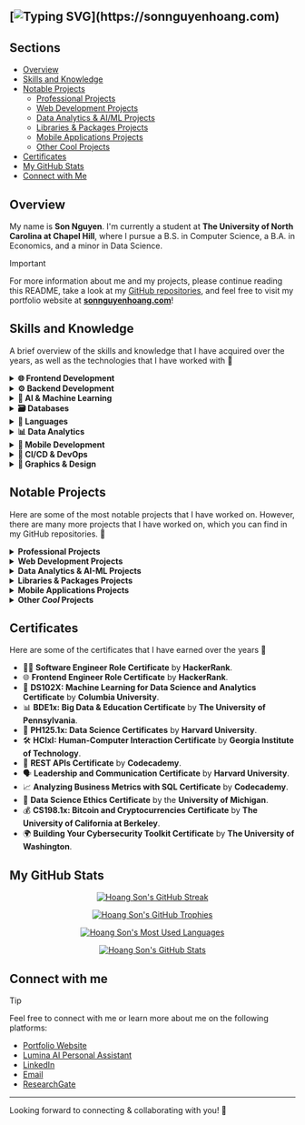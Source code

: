 ## [![Typing SVG](https://readme-typing-svg.demolab.com?font=Poppins&weight=500&size=40&duration=6000&pause=100&color=00BFA6&multiline=true&repeat=false&width=1000&height=120&lines=Hello%2C+world+%F0%9F%91%8B+I'm+Son+(David)+Nguyen.;Welcome+to+my+dev+corner+%26+inner+child~)](https://sonnguyenhoang.com)

## Sections
- [Overview](#overview)
- [Skills and Knowledge](#skills-and-knowledge)
- [Notable Projects](#notable-projects)
  - [Professional Projects](#professional-projects)
  - [Web Development Projects](#web-development-projects)
  - [Data Analytics & AI/ML Projects](#data-science-projects)
  - [Libraries & Packages Projects](#libraries-packages-projects)
  - [Mobile Applications Projects](#mobile-applications-projects)
  - [Other Cool Projects](#other-projects)
- [Certificates](#certificates)
- [My GitHub Stats](#my-github-stats)
- [Connect with Me](#connect-with-me)

## Overview

My name is **Son Nguyen**. I'm currently a student at **The University of North Carolina at Chapel Hill**, where I pursue a B.S. in Computer Science, a B.A. in Economics, and a minor in Data Science.

> [!IMPORTANT]
> For more information about me and my projects, please continue reading this README, take a look at my [GitHub repositories](https://github.com/hoangsonww?tab=repositories), and feel free to visit my portfolio website at **[sonnguyenhoang.com](https://sonnguyenhoang.com)**!

## Skills and Knowledge

A brief overview of the skills and knowledge that I have acquired over the years, as well as the technologies that I have worked with  🚀

<details>
<summary><strong>🌐 Frontend Development</strong></summary>

<ul>
    <li><img src="https://img.shields.io/badge/HTML5%20%26%20CSS3%20%26%20SASS-orange?logo=html5&logoColor=white" alt="HTML5 & CSS3 & SASS"></li>
    <li><img src="https://img.shields.io/badge/React-blue?logo=react&logoColor=white" alt="React"></li>
    <li><img src="https://img.shields.io/badge/Angular-red?logo=angular&logoColor=white" alt="Angular"></li>
    <li><img src="https://img.shields.io/badge/Vue.js-darkgreen?logo=vue.js&logoColor=white" alt="Vue.js"></li>
    <li><img src="https://img.shields.io/badge/Next.js-black?logo=next.js&logoColor=white" alt="Next.js"></li>
    <li><img src="https://img.shields.io/badge/WebAssembly-purple?logo=webassembly&logoColor=white" alt="WebAssembly"></li>
    <li><img src="https://img.shields.io/badge/Bootstrap-blueviolet?logo=bootstrap&logoColor=white" alt="Bootstrap"></li>
    <li><img src="https://img.shields.io/badge/jQuery-blue?logo=jquery&logoColor=white" alt="jQuery"></li>
    <li><img src="https://img.shields.io/badge/TailwindCSS-teal?logo=tailwindcss&logoColor=white" alt="TailwindCSS"></li>
    <li><img src="https://img.shields.io/badge/Streamlit-orange?logo=streamlit&logoColor=white" alt="Streamlit"></li>
    <li><img src="https://img.shields.io/badge/MaterialUI%20%26%20JoyUI-blueviolet?logo=mui&logoColor=white" alt="MUI and JoyUI Badge"></li>
    <li><img src="https://img.shields.io/badge/Shadcn%20UI-black?logo=shadcnui&logoColor=white" alt="Shadcn UI"></li>
    <li><img src="https://img.shields.io/badge/Electron-47848F?logo=electron&logoColor=white" alt="Electron"></li>
    <li><img src="https://img.shields.io/badge/Webpack-skyblue?logo=webpack&logoColor=white" alt="Webpack"></li>
    <li><img src="https://img.shields.io/badge/Vite-yellow?logo=vite&logoColor=white" alt="Vite"></li>
    <li><img src="https://img.shields.io/badge/Playwright%20%26%20Vitest-darkred?logo=vitest&logoColor=white" alt="Playwright"></li>
    <li><img src="https://img.shields.io/badge/Cypress-17202C?logo=cypress&logoColor=white" alt="Cypress"></li>
    <li><img src="https://img.shields.io/badge/Micro--Frontends%20Architecture-123232?logo=amazonsimpleemailservice&logoColor=white" alt="Micro-Frontends Architecture"></li>
</ul>

</details>

<details>
<summary><strong>⚙️ Backend Development</strong></summary>

<ul>
    <li><img src="https://img.shields.io/badge/Node.js-darkgreen?logo=node.js&logoColor=white" alt="Node.js"></li>
    <li><img src="https://img.shields.io/badge/Express.js-blue?logo=express&logoColor=white" alt="Express.js"></li>
    <li><img src="https://img.shields.io/badge/Nest.js-red?logo=nestjs&logoColor=white" alt="Nest.js Badge"></li>
    <li><img src="https://img.shields.io/badge/Spring%20Framework%20%26%20Spring%20Boot-yellow?logo=spring&logoColor=white" alt="Spring Framework & Spring Boot"></li>
    <li><img src="https://img.shields.io/badge/Django%20%26%20Django%20REST%20Framework-darkgreen?logo=django&logoColor=white" alt="Django & Django REST Framework"></li>
    <li><img src="https://img.shields.io/badge/Flask-lightgrey?logo=flask&logoColor=white" alt="Flask"></li>
    <li><img src="https://img.shields.io/badge/FastAPI-success?logo=fastapi&logoColor=white" alt="FastAPI"></li>
    <li><img src="https://img.shields.io/badge/Golang%20%26%20Beego-blue?logo=go&logoColor=white" alt="Golang & Beego"></li>
    <li><img src="https://img.shields.io/badge/RESTful%20APIs-red?logo=axios&logoColor=white" alt="RESTful APIs"></li>
    <li><img src="https://img.shields.io/badge/GraphQL-magenta?logo=graphql&logoColor=white" alt="GraphQL"></li>
    <li><img src="https://img.shields.io/badge/WebSockets-yellow?logo=socketdotio&logoColor=white" alt="WebSockets"></li>
    <li><img src="https://img.shields.io/badge/RabbitMQ-orange?logo=rabbitmq&logoColor=white" alt="RabbitMQ"></li>
    <li><img src="https://img.shields.io/badge/Nginx-darkgreen?logo=nginx&logoColor=white" alt="Nginx"></li>
    <li><img src="https://img.shields.io/badge/Red5%20Media%20Server-red?logo=webrtc&logoColor=white" alt="Red5 Media Server"></li>
    <li><img src="https://img.shields.io/badge/Apache%20Kafka-black?logo=apachekafka&logoColor=white" alt="Apache Kafka"></li>
    <li><img src="https://img.shields.io/badge/OAuth%20%26%20JWT-blue?logo=jsonwebtokens&logoColor=white" alt="OAuth & JWT"></li>
    <li><img src="https://img.shields.io/badge/Auth0-EB5424?logo=auth0&logoColor=white" alt="Auth0"></li>
    <li><img src="https://img.shields.io/badge/Elasticsearch%20%26%20ELK--Stack-darkgreen?logo=elasticsearch&logoColor=white" alt="Elasticsearch & the ELK-Stack"></li>
    <li><img src="https://img.shields.io/badge/Prometheus-orange?logo=prometheus&logoColor=white" alt="Prometheus"></li>
    <li><img src="https://img.shields.io/badge/OpenAPI-blue?logo=openapiinitiative&logoColor=white" alt="OpenAPI"></li>
    <li><img src="https://img.shields.io/badge/Micro--Services%20Architecture-darkgreen?logo=amazonsimpleemailservice&logoColor=white" alt="Micro-Services Architecture"></li>
</ul>

</details>

<details>
<summary><strong>🤖 AI & Machine Learning</strong></summary>

<ul>
    <li><img src="https://img.shields.io/badge/TensorFlow-orange?logo=tensorflow&logoColor=white" alt="TensorFlow"></li>
    <li><img src="https://img.shields.io/badge/Keras-red?logo=keras&logoColor=white" alt="Keras"></li>
    <li><img src="https://img.shields.io/badge/PyTorch-red?logo=pytorch&logoColor=white" alt="PyTorch"></li>
    <li><img src="https://img.shields.io/badge/Scikit--Learn-blue?logo=scikitlearn&logoColor=white" alt="Scikit-Learn"></li>
    <li><img src="https://img.shields.io/badge/OpenCV-darkgreen?logo=opencv&logoColor=white" alt="OpenCV"></li>
    <li><img src="https://img.shields.io/badge/YOLOv3%20%26%20YOLOv8-yellow?logo=e&logoColor=white" alt="YOLO"></li>
    <li><img src="https://img.shields.io/badge/Tesseract%20OCR-darkgreen?logo=interactjs&logoColor=white" alt="Tesseract OCR"></li>
    <li><img src="https://img.shields.io/badge/Transformers-E53236?logo=huggingface&logoColor=white" alt="Transformers (Hugging Face)"></li>
    <li><img src="https://img.shields.io/badge/LangChain-black?logo=langchain&logoColor=white" alt="LangChain"></li>
    <li><img src="https://img.shields.io/badge/FAISS-blue?logo=meta&logoColor=white" alt="FAISS"></li>
    <li><img src="https://img.shields.io/badge/Pinecone-orange?logo=googledataproc&logoColor=white" alt="Pinecone"></li>
    <li><img src="https://img.shields.io/badge/Optuna-purple?logo=openaigym&logoColor=white" alt="Optuna"></li>
    <li><img src="https://img.shields.io/badge/Jupyter%20Notebook-orange?logo=jupyter&logoColor=white" alt="Jupyter Notebook"></li>
    <li><img src="https://img.shields.io/badge/MLflow-blue?logo=mlflow&logoColor=white" alt="MLflow"></li>
</ul>

</details>

<details>
<summary><strong>🗃️ Databases</strong></summary>

<ul>
    <li><img src="https://img.shields.io/badge/MySQL-blue?logo=mysql&logoColor=white" alt="MySQL"></li>
    <li><img src="https://img.shields.io/badge/MongoDB-darkgreen?logo=mongodb&logoColor=white" alt="MongoDB"></li>
    <li><img src="https://img.shields.io/badge/PostgreSQL-blue?logo=postgresql&logoColor=white" alt="PostgreSQL"></li>
    <li><img src="https://img.shields.io/badge/Firebase-orange?logo=firebase&logoColor=white" alt="Firebase"></li>
    <li><img src="https://img.shields.io/badge/Supabase-darkgreen?logo=supabase&logoColor=white" alt="Supabase"></li>
    <li><img src="https://img.shields.io/badge/SQLite-lightblue?logo=sqlite&logoColor=white" alt="SQLite"></li>
    <li><img src="https://img.shields.io/badge/Redis-red?logo=redis&logoColor=white" alt="Redis"></li>
    <li><img src="https://img.shields.io/badge/Oracle%20Database-red?logo=circle&logoColor=white" alt="Oracle Database"></li>
    <li><img src="https://img.shields.io/badge/Amazon%20DynamoDB-darkblue?logo=amazondynamodb&logoColor=white" alt="Amazon DynamoDB"></li>
</ul>

</details>

<details>
<summary><strong>🐍 Languages</strong></summary>

<ul>
    <li><img src="https://img.shields.io/badge/Java-red?logo=coffeescript&logoColor=white" alt="Java"></li>
    <li><img src="https://img.shields.io/badge/C++-blue?logo=cplusplus&logoColor=white" alt="C++"></li>
    <li><img src="https://img.shields.io/badge/C-gray?logo=c&logoColor=white" alt="C"></li>
    <li><img src="https://img.shields.io/badge/Assembly-lightgrey?logo=assemblyscript&logoColor=white" alt="Assembly"></li>
    <li><img src="https://img.shields.io/badge/WebAssembly%20(WASM)-purple?logo=webassembly&logoColor=white" alt="WebAssembly"></li>
    <li><img src="https://img.shields.io/badge/Python-blue?logo=python&logoColor=white" alt="Python"></li>
    <li><img src="https://img.shields.io/badge/JavaScript-gold?logo=javascript&logoColor=white" alt="JavaScript"></li>
    <li><img src="https://img.shields.io/badge/TypeScript-blue?logo=typescript&logoColor=white" alt="TypeScript"></li>
    <li><img src="https://img.shields.io/badge/Rust-000000?logo=rust&logoColor=white" alt="Rust"></li>
    <li><img src="https://img.shields.io/badge/PHP-purple?logo=php&logoColor=white" alt="PHP"></li>
    <li><img src="https://img.shields.io/badge/Go-blue?logo=go&logoColor=white" alt="Go"></li>
    <li><img src="https://img.shields.io/badge/Kotlin-purple?logo=kotlin&logoColor=white" alt="Kotlin"></li>
    <li><img src="https://img.shields.io/badge/Swift-orange?logo=swift&logoColor=white" alt="Swift"></li>
    <li><img src="https://img.shields.io/badge/Shell-black?logo=gnu-bash&logoColor=white" alt="Shell"></li>
    <li><img src="https://img.shields.io/badge/Makefile-darkblue?logo=gnu&logoColor=white" alt="Makefile"></li>
</ul>

</details>

<details>
<summary><strong>📊 Data Analytics</strong></summary>

<ul>
    <li><img src="https://img.shields.io/badge/PowerBI-yellow?logo=gotomeeting&logoColor=white" alt="PowerBI"></li>
    <li><img src="https://img.shields.io/badge/Tableau-blue?logo=airtable&logoColor=white" alt="Tableau"></li>
    <li><img src="https://img.shields.io/badge/Stata-lightblue?logo=statamic&logoColor=white" alt="Stata"></li>
    <li><img src="https://img.shields.io/badge/R%20%26%20RStudio-blue?logo=r&logoColor=white" alt="R & RStudio"></li>
    <li><img src="https://img.shields.io/badge/Microsoft%20Excel-darkgreen?logo=micropython&logoColor=white" alt="Microsoft Excel"></li>
    <li><img src="https://img.shields.io/badge/Matlab-orange?logo=matrix&logoColor=white" alt="Matlab"></li>
    <li><img src="https://img.shields.io/badge/Spark-red?logo=apachespark&logoColor=white" alt="Spark"></li>
    <li><img src="https://img.shields.io/badge/Hadoop-darkgreen?logo=apachehadoop&logoColor=white" alt="Hadoop"></li>
</ul>

</details>

<details>
<summary><strong>📱 Mobile Development</strong></summary>

<ul>
    <li><img src="https://img.shields.io/badge/React%20Native-blue?logo=react&logoColor=white" alt="React Native"></li>
    <li><img src="https://img.shields.io/badge/Android%20(Kotlin & Java)-darkgreen?logo=android&logoColor=white" alt="Android (Kotlin & Java)"></li>
    <li><img src="https://img.shields.io/badge/iOS%20(Swift)-silver?logo=swift&logoColor=white" alt="iOS (Swift)"></li>
    <li><img src="https://img.shields.io/badge/Objective--C-blue?logo=apple&logoColor=white" alt="Objective-C"></li>
    <li><img src="https://img.shields.io/badge/Android%20Studio-darkgreen?logo=androidstudio&logoColor=white" alt="Android Studio"></li>
    <li><img src="https://img.shields.io/badge/Xcode-darkblue?logo=xcode&logoColor=white" alt="Xcode"></li>
    <li><img src="https://img.shields.io/badge/Apache%20Cordova-blueviolet?logo=apachecordova&logoColor=white" alt="Apache Cordova"></li>
</ul>

</details>

<details>
<summary><strong>🚀 CI/CD & DevOps</strong></summary>

<ul>
    <li><img src="https://img.shields.io/badge/Git-orange?logo=git&logoColor=white" alt="Git"></li>
    <li><img src="https://img.shields.io/badge/GitHub%20Actions-lightgrey?logo=githubactions&logoColor=white" alt="GitHub Actions"></li>
    <li><img src="https://img.shields.io/badge/Jenkins-blue?logo=jenkins&logoColor=white" alt="Jenkins"></li>
    <li><img src="https://img.shields.io/badge/Ansible-red?logo=ansible&logoColor=white" alt="Ansible"></li>
    <li><img src="https://img.shields.io/badge/Docker-blue?logo=docker&logoColor=white" alt="Docker"></li>
    <li><img src="https://img.shields.io/badge/Kubernetes-326CE5?logo=kubernetes&logoColor=white" alt="Kubernetes"></li>
    <li><img src="https://img.shields.io/badge/Vercel-black?logo=vercel&logoColor=white" alt="Vercel"></li>
    <li><img src="https://img.shields.io/badge/Heroku-purple?logo=heroku&logoColor=white" alt="Heroku"></li>
    <li><img src="https://img.shields.io/badge/Netlify-darkgreen?logo=netlify&logoColor=white" alt="Netlify"></li>
    <li><img src="https://img.shields.io/badge/AWS-orange?logo=task&logoColor=white" alt="AWS"></li>
    <li><img src="https://img.shields.io/badge/GCP-blue?logo=googlecloud&logoColor=white" alt="GCP"></li>
    <li><img src="https://img.shields.io/badge/Terraform-623CE4?logo=terraform&logoColor=white" alt="Terraform"></li>
    <li><img src="https://img.shields.io/badge/HashiCorp%20(Vault%2C%20Consul%2C%20Nomad)-999888?logo=hashicorp&logoColor=white" alt="HashiCorp (Vault, Consul, Nomad)"></li>
    <li><img src="https://img.shields.io/badge/Linux-black?logo=linux&logoColor=white" alt="Linux"></li>
</ul>

</details>

<details>
<summary><strong>🎨 Graphics & Design</strong></summary>

<ul>
    <li><img src="https://img.shields.io/badge/Adobe%20Illustrator-orange?logo=milvus&logoColor=white" alt="Adobe Illustrator"></li>
    <li><img src="https://img.shields.io/badge/Adobe%20Photoshop-blue?logo=googlephotos&logoColor=white" alt="Adobe Photoshop"></li>
    <li><img src="https://img.shields.io/badge/Figma-black?logo=figma&logoColor=white" alt="Figma"></li>
    <li><img src="https://img.shields.io/badge/Blender-orange?logo=blender&logoColor=white" alt="Blender"></li>
</ul>

</details>

## Notable Projects

Here are some of the most notable projects that I have worked on. However, there are many more projects that I have worked on, which you can find in my GitHub repositories. 🚀

<details id="professional-projects">
<summary><strong>Professional Projects</strong></summary>

Here are some of the professional projects that I have worked on, either during my previous internships or as a freelancer/contractor:

- 🚀 **VNG Corporation's** **vCloudcam** Camera Management System & Sale Websites.
- 📡 **FPT Corporation's ICDP** Internal Communications Platform.
- 🌐 **Huong Hua Co., Ltd.'s** Company Website (English-version).

</details>

<details id="web-development-projects">
<summary><strong>Web Development Projects</strong></summary>

These are some of the web development projects that I have worked on over the years, including both the frontend UI/UX and the backend API development:

  ### 🌐 Full-Stack Applications
  - 🍿 **The MovieVerse Database:** [Visit the **live** **website** here](https://movie-verse.com) or [visit its **GitHub** **repo** here](https://github.com/hoangsonww/The-MovieVerse-Database).
  - 📝 **DocuThinker AI-Powered Document Analysis App**: [Visit the **live** **website** here](https://docuthinker.vercel.app/) or [visit its **GitHub** **repo** here](https://github.com/hoangsonww/DocuThinker-AI-App).
  - 🎹 **Moodify AI Emotion Music App**: [Visit its **GitHub** **repo** here](https://github.com/hoangsonww/Moodify-Emotion-Music-App). 🎵
  - 🧰 **Collabify Project Management App:** [Visit the **live** **website** here](https://collabify-pm.vercel.app) or [visit its **GitHub** **repo** here](https://github.com/hoangsonww/Collabify-Project-Manager).
  - 💊 **SymptomSync Health Manager:** [Visit the **live** **website** here](https://symptomsync.vercel.app) or [visit its **GitHub** **repo** here](https://github.com/hoangsonww/SymptomSync-Health-App).
  - 🏠 **EstateWise Real Estate Chatbot:** [Visit the **live** **website** here](https://estatewise.vercel.app) or [visit its **GitHub** **repo** here](https://github.com/hoangsonww/EstateWise-Chapel-Hill-Chatbot).
  - 📰 **AI-Powered News Article Crawler & Curator**: [Visit the **live** **website** here](https://ai-article-curator.vercel.app) or [visit its **GitHub** **repo** here](https://github.com/hoangsonww/AI-Gov-Content-Curator).
  - 🐻 **PetSwipe Pet Adoption App**: [Visit the **live** **website** here](https://petswipe.vercel.app/) or [visit its **GitHub** **repo** here](https://github.com/hoangsonww/PetSwipe-Match-App).
  - 📚 **Learning Management System (LMS) Full-Stack App:** [Visit its **GitHub** **repo** here](https://github.com/hoangsonww/Learning-Management-System-Fullstack).
  - 👥 **Employee Management Full-Stack App:** [Visit its **GitHub** **repo** here](https://github.com/hoangsonww/Employee-Management-Fullstack-App).
  - 🗒️ **CollabNote Supabase, Next.js & NestJS Full-Stack App:** [Visit its **GitHub** **repo** here](https://github.com/hoangsonww/CollabNote-Fullstack-App).
  - 🎯 **Next.js Full-Stack ToDo List App:** [Visit its **GitHub** **repo** here](https://github.com/hoangsonww/ToDo-App-NextJS-Fullstack).
  - 🕹️ **Tic-Tac-Toe Pro AI Game:** [Visit the **live** **website** here](https://tictactoe-ai-app.vercel.app/) or [visit its **GitHub** **repo** here](https://github.com/hoangsonww/Tic-Tac-Toe-Fullstack-Game).
  - 🎓 **StudySync Vue-Express Study Buddy:** [Visit its **GitHub** **repo** here](https://github.com/hoangsonww/StudySync-Study-Buddy-App).
  - 🛒 **MERN-Stack E-commerce Application:** [Visit its **GitHub** **repo** here](https://github.com/hoangsonww/MERN-Stack-Ecommerce-App).

  ### 🔥 Interactive & Utility-Based Applications
  - 📋 **ClipChronicle Cross-Platform App:** [Visit the **live** **website** here](https://clipchronicle.vercel.app/) or [visit its **GitHub** **repo** here](https://github.com/hoangsonww/ClipChronicle-Cross-Platform-App). 🚀
  - 🪐 **DevVerse SWE Next.js Blog**: [Visit the **live** **website** here](https://devverse-swe.vercel.app/) or [visit its **GitHub** **repo** here](https://github.com/hoangsonww/DevVerse-SWE-Blog).
  - 🐱 **The Pokedex Database:** [Visit the **live** **website** here](https://pokedex-db.vercel.app/) or [visit its **GitHub** **repo** here](https://github.com/hoangsonww/The-Pokedex-Database).
  - 👯‍♂️ **Meadows Gen-Z Social Media:** [Visit the **live** **website** here](https://meadows.vercel.app/) or [visit its **GitHub** **repo** here](https://github.com/hoangsonww/Meadows-Social-Media).
  - 🎯 **The Wordle Game:** [Visit the **live** **website** here](https://the-wordle-game.vercel.app) or [visit its **GitHub** **repo** here](https://github.com/hoangsonww/The-Wordle-Game).
  - 🧮 **NuCalc Calculator App:** [Visit the **live** **website** here](https://nucalc-app.vercel.app/) or [visit its **GitHub** **repo** here](https://github.com/hoangsonww/NuCalc-Calculator-App).
  - 🍲 **PantryPal Streamlit App:** [Visit the **live** **website** here](https://pantrypal-app.streamlit.app) or [visit its **GitHub** **repo** here](https://github.com/hoangsonww/PantryPal-Streamlit-App).
  - 📝 **The StickyNotes App:** [Visit the **live** **website** here](https://stickynotes-app.onrender.com/).
  - ☔ **The WeatherMate App:** [Visit the **live** **website** here](https://the-weathermate-app.vercel.app/).
  - 🧑‍🍳 **The RecipeGenie App:** [Visit the **live** **website** here](https://recipe-genie.netlify.app/).
  - 🏰 **The Maze Game:** [Visit the **live** **website** here](https://the-maze-game.onrender.com/) or [visit its **GitHub** **repo** here](https://github.com/hoangsonww/The-Maze-Game).
  - 🎨 **Image & Video Tools:** [Visit the **live** **website** here](https://image-video-tools.onrender.com/) or [visit its **GitHub** **repo** here](https://github.com/hoangsonww/Image-Video-Tools/).
  - 🧑‍💻 **The GitPeek App:** [Visit the **live** **website** here](https://gitpeek-app.netlify.app/).

</details>

<details id="data-science-projects">
<summary><strong>Data Analytics & AI-ML Projects</strong></summary>

Data Science and AI/ML are also an important part of my skillset! Here are some of the projects that I have worked on in these areas:

### 🤖 AI/ML Projects
<ul>
  <li>🤖 <strong>AI/ML Classifiers:</strong> <a href="https://github.com/hoangsonww/AI-ML-Classifiers">Visit the <strong>GitHub repo</strong> here</a></li>
  <li>🧠 <strong>RAG-LangChain Agentic AI Chatbot:</strong> <a href="https://github.com/hoangsonww/RAG-LangChain-AI-System">Visit the <strong>GitHub repo</strong> here</a></li>
  <li>🧑‍💻 <strong>Lumina RAG-Powered AI Chatbot:</strong> <a href="https://lumina-david.vercel.app">Visit the <strong>live website</strong> here</a></li>
  <li>🏠 <strong>EstateWise Real Estate Chatbot:</strong> <a href="https://estatewise.vercel.app">Visit the <strong>live website</strong> here</a> or <a href="https://github.com/hoangsonww/EstateWise-Chapel-Hill-Chatbot">visit its <strong>GitHub repo</strong> here</a></li>
  <li>💨 <strong>Customizable AI Chatbot:</strong> <a href="https://github.com/hoangsonww/Customizable-AI-Chatbot">Visit the <strong>GitHub repo</strong> here</a></li>
  <li>💸 <strong>FRED Economics Data Analysis:</strong> <a href="https://github.com/hoangsonww/FRED-Banking-Data-Analysis">Visit the <strong>GitHub repo</strong> here</a></li>
  <li>🎹 <strong>Moodify AI-Powered Emotion App - Data Analytics & AI/ML:</strong> <a href="https://github.com/hoangsonww/Moodify-Emotion-Music-App">Visit its <strong>GitHub repo</strong> here</a></li>
  <li>🌟 <strong>Multipurpose AI Classifiers:</strong> <a href="https://github.com/hoangsonww/AI-ML-Classifiers">Visit the <strong>GitHub repo</strong> here</a></li>
</ul>

### 📊 Data Analytics & Data Science Projects
<ul>
  <li>📈 <strong>End-to-End Data Pipeline:</strong> <a href="https://github.com/hoangsonww/End-to-End-Data-Pipeline">Visit the <strong>GitHub repo</strong> here</a></li>
  <li>🧐 <strong>Amazon Reviews Textual Analysis:</strong> <a href="https://github.com/hoangsonww/Amazon-Reviews-Analysis">Visit the <strong>GitHub repo</strong> here</a></li>
  <li>🌏 <strong>Global Earthquake Data Analysis:</strong> <a href="https://github.com/hoangsonww/Earthquake-R-Analysis">Visit the <strong>GitHub repo</strong> here</a></li>
  <li>🏭 <strong>Global CO₂ Emissions Analysis:</strong> <a href="https://github.com/hoangsonww/CO2-Global-Emissions-Analysis">Visit the <strong>GitHub repo</strong> here</a></li>
  <li>🔍 <strong>Gapminder Data Analysis:</strong> <a href="https://github.com/hoangsonww/Gapminder-R-Analysis">Visit the <strong>GitHub repo</strong> here</a></li>
  <li>🏅 <strong>Olympics Medals Data Analysis:</strong> <a href="https://github.com/hoangsonww/Olympic-Medal-Data-Analysis">Visit the <strong>GitHub repo</strong> here</a></li>
  <li>🍷 <strong>Global Wine Quality Data Analysis:</strong> <a href="https://github.com/hoangsonww/Wine-Quality-Data-Analysis">Visit the <strong>GitHub repo</strong> here</a></li>
  <li>🤑 <strong>Stock Data Analysis Project:</strong> <a href="https://github.com/hoangsonww/Stock-Data-Analysis-R">Visit the <strong>GitHub repo</strong> here</a></li>
  <li>🇲🇼 <strong>Malawian CiTonga Tone Production Study:</strong> <a href="https://github.com/hoangsonww/Malawian-CiTonga-Tone-Production">Visit the <strong>GitHub repo</strong> here</a></li>
  <li>🇧🇷 <strong>Brazilian Portuguese Nonce Word Acceptability Study:</strong> <a href="https://github.com/hoangsonww/Brazilian-Portuguese-Nonce-Accessbility">Visit the <strong>GitHub repo</strong> here</a></li>
  <li>🌍 <strong>Global COVID-19 Analysis:</strong> <a href="https://github.com/hoangsonww/Global-COVID19-Analysis">Visit the <strong>GitHub repo</strong> here</a></li>
  <li>📊 <strong>North Carolina Household Analysis:</strong> <a href="https://github.com/hoangsonww/North-Carolina-Household-Analysis">Visit the <strong>GitHub repo</strong> here</a></li>
</ul>

</details>

<details id="libraries-packages-projects">
<summary><strong>Libraries & Packages Projects</strong></summary>

I have also worked on a number of open-source libraries and packages that are available on **npm** and **PyPI**. Here are some of them:

- 🛠️ **SQL-Mongo Query Converter**: [Visit the **GitHub** **repo** here](https://github.com/hoangsonww/SQL-Mongo-Query-Converter) - `PyPI Package`
- 💾 **GhostCache API Cache Tool**: [Visit the **GitHub** **repo** here](https://github.com/hoangsonww/GhostCache-API-Cache) - `npm package`
- 👻 **GhostIO Invisible Data Prefetch**: [Visit the **GitHub** **repo** here](https://github.com/hoangsonww/GhostIO-Invisible-Data-Prefetch) - `npm package`
- ⏳ **TimeWarp Time Manipulation Library**: [Visit the **GitHub** **repo** here](https://github.com/hoangsonww/Time-Warp-Manipulation-Library) - `npm package`
- ⚡ **FastFetch API Fetch Enhancer**: [Visit the **GitHub** **repo** here](https://github.com/hoangsonww/FastFetch-API-Fetch-Enhancer) - `npm package`
- 🛡️ **EnvGuard `.env` File Validator**: [Visit the **GitHub** **repo** here](https://github.com/hoangsonww/EnvGuard-Env-Validator) - `npm package`

</details>

<details id="mobile-applications-projects">
<summary><strong>Mobile Applications Projects</strong></summary>

Not quite my main focus, but I have also worked on a number of mobile applications over the years. Here are some of them:

- 📱 **React Native TaskNexus Task Manager App:** [Visit the **GitHub** **repo** here](https://github.com/hoangsonww/Task-Manager-ReactNative).
- 🐦 **Flappy Bird Game:** [Visit the **GitHub** **repo** here](https://github.com/hoangsonww/Flappy-Bird-Game).
- 🎮 **The 2048 Game:** [Visit the **GitHub** **repo** here](https://github.com/hoangsonww/2048-Game). There is also a **live** **web** version of this game, which you can visit [here](https://the-2048.netlify.app/).

> Many other web development projects that I have worked on also feature mobile versions built with Apache Cordova or React Native, such as [The MovieVerse Mobile](https://github.com/hoangsonww/The-MovieVerse-Database/tree/main/MovieVerse-Mobile), [RecipeGenie Mobile](https://github.com/hoangsonww/RecipeGenie-App/tree/main/RecipeGenie-Mobile), and [Moodify Mobile](https://github.com/hoangsonww/Moodify-Emotion-Music-App/tree/master/mobile). Feel free to check them out! 📱

</details>

<details id="other-projects">
<summary><strong>Other <em>Cool</em> Projects</strong></summary>

Some other cool projects that I have worked on over the years. These include JavaFX games, C shell implementations, and software design patterns:

- 🎨 **Software Design Patterns:** [Visit the **GitHub** **repo** here](https://github.com/hoangsonww/Software-Design-Patterns).
- 🗂️ **Budget Management Comprehensive Backend API:** [Visit the **GitHub** **repo** here](https://github.com/hoangsonww/Budget-Management-Backend-API). 
- 📡 **Golang Post Analyzer Webserver:** [Visit its **GitHub** **repo** here](https://github.com/hoangsonww/Post-Analyzer-Webserver).
- 🎮 **JavaFX 2048 Game:** [Visit its **GitHub** **repo** here](https://github.com/hoangsonww/Game-2048-JavaFX).
- 🧩 **JavaFX Akari Puzzle Game:** [Visit its **GitHub** **repo** here](https://github.com/hoangsonww/Akari-Puzzle-Game-JavaFX).
- 👾 **JavaFX Space Invaders Game:** [Visit its **GitHub** **repo** here](https://github.com/hoangsonww/Space-Invader-Game-JavaFX).
- ⚽ **JavaFX Bouncing Ball Game:** [Visit its **GitHub** **repo** here](https://github.com/hoangsonww/Bouncing-Ball-Game-JavaFX).
- 🐚 **Simple Shell in C:** [Visit its **GitHub** **repo** here](https://github.com/hoangsonww/C-Shell-Implementation).

### 📚 **Check out my SWE knowledge blog!** 
- 🪐 **DevVerse SWE Blog:** [Visit the **live** **website** here](https://devverse-swe.vercel.app/) or [visit its **GitHub** **repo** here](https://github.com/hoangsonww/DevVerse-SWE-Blog).
- This blog features a wide range of topics, including **Software Engineering**, **Web Development**, **Mobile Development**, **Data Science**, **AI/ML**, **DevOps**, **CI/CD**, **Databases**, **Graphics & Design**, **Languages**, **Frontend Development**, **Backend Development**, **Mobile Development**, **Data Analytics**, **AI & Machine Learning**, **Databases**, **CI/CD & DevOps**, **Graphics & Design**, and **Languages**. I created this blog to share my knowledge and experiences with the world and to allow other developers to share their own knowledge and experiences as well. 🚀

### 🤖 **Create a chatbot in minutes with:**
- 💨 **Customizable AI Chatbot:** [Visit the **GitHub repo** here](https://github.com/hoangsonww/Customizable-AI-Chatbot). 
- This repository hosts a highly customizable AI chatbot that you can use to create your own chatbot in minutes. The chatbot is powered by **Next.js**, **TailwindCSS**, **Vercel**, **OpenAI API**, **RAG with Pinecone**, and **TypeScript**. 🤖

More projects can be found in my [GitHub repositories](https://github.com/hoangsonww?tab=repositories). You can also check out my portfolio website at **[sonnguyenhoang.com](https://sonnguyenhoang.com)** for more information about my projects and skills.

</details>

## Certificates

Here are some of the certificates that I have earned over the years 🚀

* 👨‍💻 **Software Engineer Role Certificate** by **HackerRank**.
* 🌐 **Frontend Engineer Role Certificate** by **HackerRank**.
* 🤖 **DS102X: Machine Learning for Data Science and Analytics Certificate** by **Columbia University**.
* 📊 **BDE1x: Big Data & Education Certificate** by **The University of Pennsylvania**.
* 💾 **PH125.1x: Data Science Certificates** by **Harvard University**.
* 🛠️ **HCIxI: Human-Computer Interaction Certificate** by **Georgia Institute of Technology**.
* 🔗 **REST APIs Certificate** by **Codecademy**.
* 🗣️ **Leadership and Communication Certificate** by **Harvard University**.
* 📈 **Analyzing Business Metrics with SQL Certificate** by **Codecademy**.
* 📝 **Data Science Ethics Certificate** by the **University of Michigan**.
* 💰 **CS198.1x: Bitcoin and Cryptocurrencies Certificate** by **The University of California at Berkeley**.
* 🌍 **Building Your Cybersecurity Toolkit Certificate** by **The University of Washington**.

## My GitHub Stats

<p align="center">
  <a href="https://sonnguyenhoang.com" target="_blank">
    <img src="https://github-readme-streak-stats.herokuapp.com/?user=hoangsonww&theme=radical" alt="Hoang Son's GitHub Streak" />
  </a>
</p>

<p align="center">
  <a href="https://sonnguyenhoang.com" target="_blank">
    <img src="https://github-profile-trophy.vercel.app/?username=hoangsonww&theme=radical&column=3&row=2&margin-w=15&margin-h=15" alt="Hoang Son's GitHub Trophies" />
  </a>
</p>

<p align="center">
  <a href="https://sonnguyenhoang.com" target="_blank">
    <img src="https://github-readme-stats.vercel.app/api/top-langs/?username=hoangsonww&layout=compact&theme=radical&langs_count=20" alt="Hoang Son's Most Used Languages" />
  </a>
</p>

<p align="center">
  <a href="https://sonnguyenhoang.com" target="_blank">
    <img src="https://github-contribution-stats.vercel.app/api/?username=hoangsonww&theme=radical&layout=compact" alt="Hoang Son's GitHub Stats" />
  </a>
</p>


## Connect with me

> [!TIP]
> Feel free to connect with me or learn more about me on the following platforms:

<ul>
  <li><a href="https://sonnguyenhoang.com" target="_blank" rel="noopener noreferrer">Portfolio Website</a></li>
  <li><a href="https://lumina-david.vercel.app/chat" target="_blank" rel="noopener noreferrer">Lumina AI Personal Assistant</a></li>
  <li><a href="https://www.linkedin.com/in/hoangsonw/" target="_blank" rel="noopener noreferrer">LinkedIn</a></li>
  <li><a href="mailto:hoangson091104@gmail.com">Email</a></li>
  <li><a href="https://www.researchgate.net/profile/Son-Nguyen-386" target="_blank" rel="noopener noreferrer">ResearchGate</a></li>
</ul>

---

Looking forward to connecting & collaborating with you! 🚀
